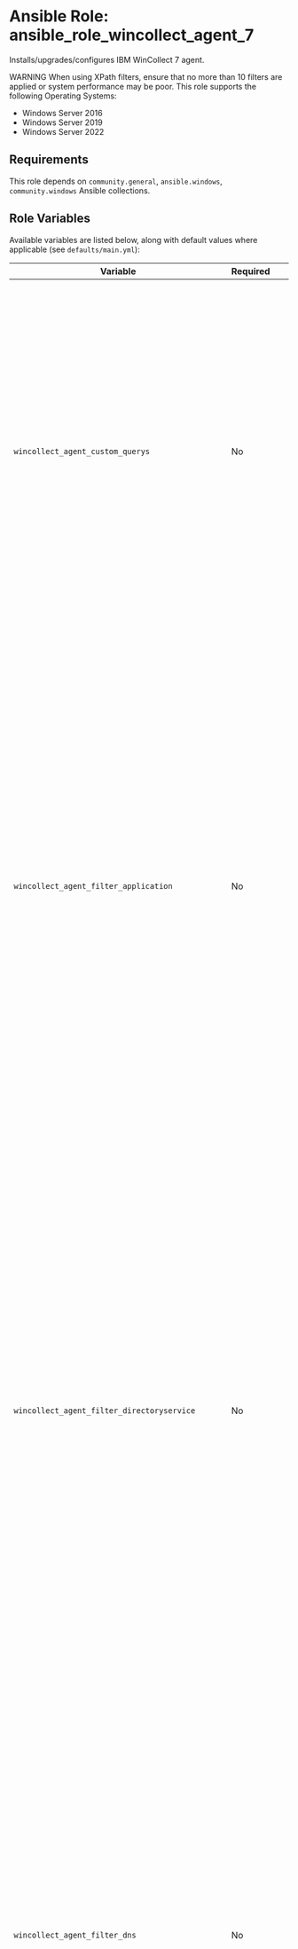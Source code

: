 Ansible Role: ansible_role_wincollect_agent_7
=========

Installs/upgrades/configures IBM WinCollect 7 agent.

WARNING When using XPath filters, ensure that no more than 10 filters are applied or system performance may be poor.
This role supports the following Operating Systems:

<ul>
<li>Windows Server 2016
<li>Windows Server 2019
<li>Windows Server 2022
</ul>


Requirements
------------

This role depends on `community.general`, `ansible.windows`, `community.windows` Ansible collections.

Role Variables
--------------

Available variables are listed below, along with default values where applicable (see `defaults/main.yml`):


| Variable | Required | Default | Comments |
| -------- | -------- | ------- | -------- |
| `wincollect_agent_custom_querys` | No | | Contains custom XPath queries to be performed. To enable a custom Xpath query, two variables need to be set, `path` and `query`. The `path` variable should contain the path for the query ex `Microsoft-Windows-Windows Firewall With Advanced Security/Firewall` The `query` should contain the XPath query to perform, ex `[System[(Level=4 or Level=0) and ( (EventID=2004 or EventID=2005 or EventID=2006 or EventID=2009 or EventID=2033) )]]`. Keep this below 10 querys to avoid performance issues, See example config below. |
| `wincollect_agent_filter_application` | No | | These variables contains filter settings for the relevant eventlog source. For each source two variables needs to be set, `type` and `events`. The `type` variable must be set to any of the following types: `NSAlist` - contains a list of events to monitor recommended by NSA. `Whitelist` - only send the whitelisted events to IBM QRadar. `Blacklist` - blacklist these events will prevent the agent to forwarding the events to IBM QRadar. `Nofilter` - no filtering is performed on the events in this eventlogsource. The `events` variable should contain a list of events to be added to the eventtype specified in the `type` variable. For `NSAlist` the events will be added to the `NSAlist` filters as events to monitor, any duplicate events will be removed. See example playbook below. |
| `wincollect_agent_filter_directoryservice` | No | | These variables contains filter settings for the relevant eventlog source. For each source two variables needs to be set, `type` and `events`. The `type` variable must be set to any of the following types: `NSAlist` - contains a list of events to monitor recommended by NSA. `Whitelist` - only send the whitelisted events to IBM QRadar. `Blacklist` - blacklist these events will prevent the agent to forwarding the events to IBM QRadar. `Nofilter` - no filtering is performed on the events in this eventlogsource. The `events` variable should contain a list of events to be added to the eventtype specified in the `type` variable. For `NSAlist` the events will be added to the `NSAlist` filters as events to monitor, any duplicate events will be removed. See example playbook below. |
| `wincollect_agent_filter_dns` | No | | These variables contains filter settings for the relevant eventlog source. For each source two variables needs to be set, `type` and `events`. The `type` variable must be set to any of the following types: `NSAlist` - contains a list of events to monitor recommended by NSA. `Whitelist` - only send the whitelisted events to IBM QRadar. `Blacklist` - blacklist these events will prevent the agent to forwarding the events to IBM QRadar. `Nofilter` - no filtering is performed on the events in this eventlogsource. The `events` variable should contain a list of events to be added to the eventtype specified in the `type` variable. For `NSAlist` the events will be added to the `NSAlist` filters as events to monitor, any duplicate events will be removed. See example playbook below. |
| `wincollect_agent_filter_filereplicationservice` | No | | These variables contains filter settings for the relevant eventlog source. For each source two variables needs to be set, `type` and `events`. The `type` variable must be set to any of the following types: `NSAlist` - contains a list of events to monitor recommended by NSA. `Whitelist` - only send the whitelisted events to IBM QRadar. `Blacklist` - blacklist these events will prevent the agent to forwarding the events to IBM QRadar. `Nofilter` - no filtering is performed on the events in this eventlogsource. The `events` variable should contain a list of events to be added to the eventtype specified in the `type` variable. For `NSAlist` the events will be added to the `NSAlist` filters as events to monitor, any duplicate events will be removed. See example playbook below. |
| `wincollect_agent_filter_forwardedevents` | No | | These variables contains filter settings for the relevant eventlog source. For each source two variables needs to be set, `type` and `events`. The `type` variable must be set to any of the following types: `NSAlist` - contains a list of events to monitor recommended by NSA. `Whitelist` - only send the whitelisted events to IBM QRadar. `Blacklist` - blacklist these events will prevent the agent to forwarding the events to IBM QRadar. `Nofilter` - no filtering is performed on the events in this eventlogsource. The `events` variable should contain a list of events to be added to the eventtype specified in the `type` variable. For `NSAlist` the events will be added to the `NSAlist` filters as events to monitor, any duplicate events will be removed. See example playbook below. |
| `wincollect_agent_filter_security` | No | | These variables contains filter settings for the relevant eventlog source. For each source two variables needs to be set, `type` and `events`. The `type` variable must be set to any of the following types: `NSAlist` - contains a list of events to monitor recommended by NSA. `Whitelist` - only send the whitelisted events to IBM QRadar. `Blacklist` - blacklist these events will prevent the agent to forwarding the events to IBM QRadar. `Nofilter` - no filtering is performed on the events in this eventlogsource. The `events` variable should contain a list of events to be added to the eventtype specified in the `type` variable. For `NSAlist` the events will be added to the `NSAlist` filters as events to monitor, any duplicate events will be removed. See example playbook below. |
| `wincollect_agent_filter_system` | No | | These variables contains filter settings for the relevant eventlog source. For each source two variables needs to be set, `type` and `events`. The `type` variable must be set to any of the following types: `NSAlist` - contains a list of events to monitor recommended by NSA. `Whitelist` - only send the whitelisted events to IBM QRadar. `Blacklist` - blacklist these events will prevent the agent to forwarding the events to IBM QRadar. `Nofilter` - no filtering is performed on the events in this eventlogsource. The `events` variable should contain a list of events to be added to the eventtype specified in the `type` variable. For `NSAlist` the events will be added to the `NSAlist` filters as events to monitor, any duplicate events will be removed. See example playbook below. |
| `wincollect_agent_hostname` | No | {{ ansible_hostname }} | |
| `wincollect_agent_install_dir` | No | C:\Program Files\IBM\WinCollect | |
| `wincollect_agent_install_parameters` | No | See defaults/main.yml | |
| `wincollect_agent_installer_file` | Yes | files/wincollect-7.3.0-24.x64.exe | References the path to IBM WinCollect installer ex, `files/wincollect-7.3.0-24.x64.exe`. Note that the file version in the filename, 7.3.0 in this case is used by the role to assess whether the agent is to be updated or not. |
| `wincollect_agent_log_application` | No | true | |
| `wincollect_agent_log_directory_service` | No | false | |
| `wincollect_agent_log_dns_server` | No | false | |
| `wincollect_agent_log_file_replication_service` | No | false | |
| `wincollect_agent_log_forwardedevents` | No | false | |
| `wincollect_agent_log_security` | No | true | |
| `wincollect_agent_log_system` | No | true | |
| `wincollect_agent_maxlogstoprocess` | No | 750 | |
| `wincollect_agent_minlogstoprocess` | No | 500 | |
| `wincollect_agent_profile` | No | Typical Server | |
| `wincollect_agent_tuning_profile` | No | Default (Endpoint) | |
| `wincollect_agent_version` | No | {{ wincollect_agent_installer_file | regex_search('([0-9]\\.)+[0-9]-[0-9]+') | regex_replace('-','.') }} | |
| `wincollect_syslog_status_server` | No | {{ wincollect_target_address }} | |
| `wincollect_target_address` | Yes | | References the IP or FQDN of the IBM Qradar system recieving the events. |
| `wincollect_target_port` | No | 514 | |
| `wincollect_target_protocol` | No | udp | |


Dependencies
------------

None.

Example Playbook
----------------

    - hosts: servers

      vars:
        wincollect_agent_installer_file: 'files/wincollect-7.3.0-24.x64.exe'
        wincollect_target_address: 192.168.0.1
        wincollect_target_protocol: udp
        wincollect_target_port: 514
        wincollect_agent_log_security: true
        wincollect_agent_log_application: true
        wincollect_agent_log_system: true
        wincollect_agent_log_directory_service: false
        wincollect_agent_log_file_replication_service: false
        wincollect_agent_log_forwardedevents: false
        wincollect_agent_log_dns_server: false
        wincollect_agent_filter_security:
          type: nsalist
          events: [4964,4947,4950,4954,4964,5031,5155]
        wincollect_agent_filter_system:
          type: nsalist
          events: [104,1127,5025]
        wincollect_agent_filter_application:
          type: nsalist
          events: [2,104]
        wincollect_agent_filter_dns:
          type: nofilter
          events: []
        wincollect_agent_filter_filereplicationservice:
          type: nofilter
          events: []
        wincollect_agent_filter_directoryservice:
          type: nofilter
          events: []
        wincollect_agent_filter_forwardedevents:
          type: nofilter
          events: []
        wincollect_agent_custom_querys:
          - path: "Microsoft-Windows-Windows Firewall With Advanced Security/Firewall"
            query: "*[System[(Level=4 or Level=0) and ( (EventID=2004 or EventID=2005 or EventID=2006 or EventID=2009 or EventID=2033) )]]"


      roles:
        - ansible_role_wincollect_agent_7

License
-------

MIT

Author Information
------------------

Mattias Jonsson



